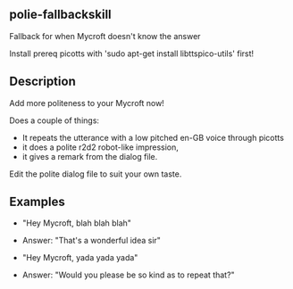 ## polie-fallbackskill
Fallback for when Mycroft doesn't know the answer

Install prereq picotts with 'sudo apt-get install libttspico-utils' first!

## Description 
 
Add more politeness to your Mycroft now!

Does a couple of things:
- It repeats the utterance with a low pitched en-GB voice through picotts
- it does a polite r2d2 robot-like impression, 
- it gives a remark from the dialog file.

Edit the polite dialog file to suit your own taste.

## Examples 
* "Hey Mycroft, blah blah blah"
* Answer: "That's a wonderful idea sir"

* "Hey Mycroft, yada yada yada"
* Answer: "Would you please be so kind as to repeat that?"
